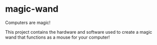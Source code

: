 # magic-wand
Computers are magic!

This project contains the hardware and software used to create a magic wand that functions as a mouse for your computer!
